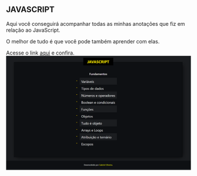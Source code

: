 ## JAVASCRIPT
Aqui você conseguirá acompanhar todas as minhas anotações que fiz em relação ao JavaScript.

O melhor de tudo é que você pode também aprender com elas.

Acesse o link [aqui](https://gaabrieloliver.github.io/JAVASCRIPT/) e confira.
![alt text](image.png)
